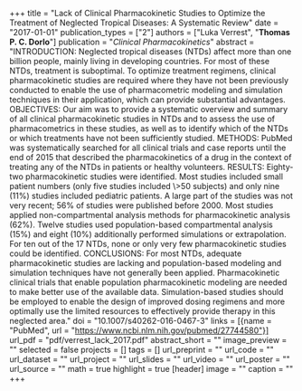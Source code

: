 +++
title = "Lack of Clinical Pharmacokinetic Studies to Optimize the Treatment of Neglected Tropical Diseases: A Systematic Review"
date = "2017-01-01"
publication_types = ["2"]
authors = ["Luka Verrest", "**Thomas P. C. Dorlo**"]
publication = "_Clinical Pharmacokinetics_"
abstract = "INTRODUCTION: Neglected tropical diseases (NTDs) affect more than one billion people, mainly living in developing countries. For most of these NTDs, treatment is suboptimal. To optimize treatment regimens, clinical pharmacokinetic studies are required where they have not been previously conducted to enable the use of pharmacometric modeling and simulation techniques in their application, which can provide substantial advantages. OBJECTIVES: Our aim was to provide a systematic overview and summary of all clinical pharmacokinetic studies in NTDs and to assess the use of pharmacometrics in these studies, as well as to identify which of the NTDs or which treatments have not been sufficiently studied. METHODS: PubMed was systematically searched for all clinical trials and case reports until the end of 2015 that described the pharmacokinetics of a drug in the context of treating any of the NTDs in patients or healthy volunteers. RESULTS: Eighty-two pharmacokinetic studies were identified. Most studies included small patient numbers (only five studies included \\>50 subjects) and only nine (11%) studies included pediatric patients. A large part of the studies was not very recent; 56% of studies were published before 2000. Most studies applied non-compartmental analysis methods for pharmacokinetic analysis (62%). Twelve studies used population-based compartmental analysis (15%) and eight (10%) additionally performed simulations or extrapolation. For ten out of the 17 NTDs, none or only very few pharmacokinetic studies could be identified. CONCLUSIONS: For most NTDs, adequate pharmacokinetic studies are lacking and population-based modeling and simulation techniques have not generally been applied. Pharmacokinetic clinical trials that enable population pharmacokinetic modeling are needed to make better use of the available data. Simulation-based studies should be employed to enable the design of improved dosing regimens and more optimally use the limited resources to effectively provide therapy in this neglected area."
doi = "10.1007/s40262-016-0467-3"
links = [{name = "PubMed", url = "https://www.ncbi.nlm.nih.gov/pubmed/27744580"}]
url_pdf = "pdf/verrest_lack_2017.pdf"
abstract_short = ""
image_preview = ""
selected = false
projects = []
tags = []
url_preprint = ""
url_code = ""
url_dataset = ""
url_project = ""
url_slides = ""
url_video = ""
url_poster = ""
url_source = ""
math = true
highlight = true
[header]
image = ""
caption = ""
+++
